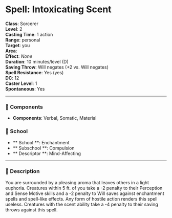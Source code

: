 
# Spell: Intoxicating Scent
**Class**: Sorcerer  
**Level**: 2  
**Casting Time**: 1 action  
**Range**: personal  
**Target**: you  
**Area**:   
**Effect**: _None_  
**Duration**: 10 minutes/level (D)  
**Saving Throw**: Will negates (+2 vs. Will negates)  
**Spell Resistance**: Yes (yes)  
**DC**: 12  
**Caster Level**: 1  
**Spontaneous**: Yes

---

### 🔮 Components
- **Components**: Verbal, Somatic, Material

### 🏫 School
- ** School **: Enchantment
- ** Subschool **: Compulsion
- ** Descriptor **: Mind-Affecting
---

### 📜 Description
You are surrounded by a pleasing aroma that leaves others in a light euphoria. Creatures within 5 ft. of you take a -2 penalty to their Perception and Sense Motive skills and a -2 penalty to Will saves against enchantment spells and spell-like effects. Any form of hostile action renders this spell useless. Creatures with the scent ability take a -4 penalty to their saving throws against this spell.
